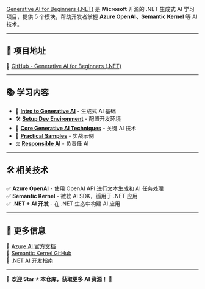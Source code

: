 [Generative AI for Beginners (.NET)](https://github.com/microsoft/Generative-AI-for-beginners-dotnet) 是 **Microsoft** 开源的 .NET 生成式 AI 学习项目，提供 5 个模块，帮助开发者掌握 **Azure OpenAI、Semantic Kernel** 等 AI 技术。  

---

## 📌 项目地址  
🔗 [GitHub - Generative AI for Beginners (.NET)](https://github.com/microsoft/Generative-AI-for-beginners-dotnet)  

---

## 📚 学习内容  

- 📖 [**Intro to Generative AI**](https://github.com/microsoft/Generative-AI-for-beginners-dotnet/tree/main/01-IntroToGenAI) - 生成式 AI 基础  
- 🛠 [**Setup Dev Environment**](https://github.com/microsoft/Generative-AI-for-beginners-dotnet/tree/main/02-SetupDevEnvironment) - 配置开发环境  
- 🧠 [**Core Generative AI Techniques**](https://github.com/microsoft/Generative-AI-for-beginners-dotnet/tree/main/03-CoreGenerativeAITechniques) - 关键 AI 技术  
- 🚀 [**Practical Samples**](https://github.com/microsoft/Generative-AI-for-beginners-dotnet/tree/main/04-PracticalSamples) - 实战示例  
- ⚖️ [**Responsible AI**](https://github.com/microsoft/Generative-AI-for-beginners-dotnet/tree/main/05-ResponsibleGenAI) - 负责任 AI  

---

## 🛠 相关技术  

✅ **Azure OpenAI** - 使用 OpenAI API 进行文本生成和 AI 任务处理  
✅ **Semantic Kernel** - 微软 AI SDK，适用于 .NET 应用  
✅ **.NET + AI 开发** - 在 .NET 生态中构建 AI 应用  

---

## 📎 更多信息  

🔗 [Azure AI 官方文档](https://learn.microsoft.com/en-us/azure/cognitive-services/openai/)  
🔗 [Semantic Kernel GitHub](https://github.com/microsoft/semantic-kernel)  
🔗 [.NET AI 开发指南](https://learn.microsoft.com/en-us/dotnet/machine-learning/)  

---

📢 **欢迎 Star ⭐ 本仓库，获取更多 AI 资源！** 🚀

